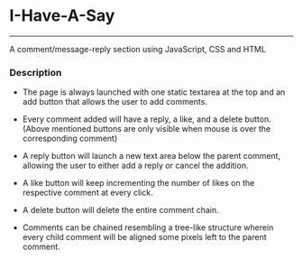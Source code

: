 # **I-Have-A-Say**
***
A comment/message-reply section using JavaScript, CSS and HTML

### **Description**

* The page is always launched with one static textarea at the top and an add button that allows the user to add comments.

* Every comment added will have a reply, a like, and a delete button.
(Above mentioned buttons are only visible when mouse is over the corresponding comment)  

* A reply button will launch a new text area below the parent comment, allowing the user to either add a reply or cancel the addition.

* A like button will keep incrementing the number of likes on the respective comment at every click.

* A delete button will delete the entire comment chain.

* Comments can be chained resembling a tree-like structure wherein every child comment will be aligned some pixels left to the parent comment.

